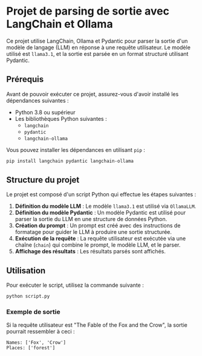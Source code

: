 # Projet de parsing de sortie avec LangChain et Ollama

Ce projet utilise LangChain, Ollama et Pydantic pour parser la sortie d'un modèle de langage (LLM) en réponse à une requête utilisateur. Le modèle utilisé est `llama3.1`, et la sortie est parsée en un format structuré utilisant Pydantic.

## Prérequis

Avant de pouvoir exécuter ce projet, assurez-vous d'avoir installé les dépendances suivantes :

- Python 3.8 ou supérieur
- Les bibliothèques Python suivantes :
  - `langchain`
  - `pydantic`
  - `langchain-ollama`

Vous pouvez installer les dépendances en utilisant `pip` :

```bash
pip install langchain pydantic langchain-ollama
```

## Structure du projet

Le projet est composé d'un script Python qui effectue les étapes suivantes :

1. **Définition du modèle LLM** : Le modèle `llama3.1` est utilisé via `OllamaLLM`.
2. **Définition du modèle Pydantic** : Un modèle Pydantic est utilisé pour parser la sortie du LLM en une structure de données Python.
3. **Création du prompt** : Un prompt est créé avec des instructions de formatage pour guider le LLM à produire une sortie structurée.
4. **Exécution de la requête** : La requête utilisateur est exécutée via une chaîne (`chain`) qui combine le prompt, le modèle LLM, et le parser.
5. **Affichage des résultats** : Les résultats parsés sont affichés.

## Utilisation

Pour exécuter le script, utilisez la commande suivante :

```bash
python script.py
```

### Exemple de sortie

Si la requête utilisateur est "The Fable of the Fox and the Crow", la sortie pourrait ressembler à ceci :

```
Names: ['Fox', 'Crow']
Places: ['forest']
```
